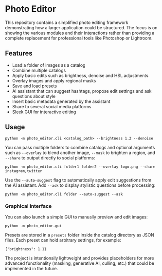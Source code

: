 # Photo Editor

This repository contains a simplified photo editing framework demonstrating how
a larger application could be structured. The focus is on showing the various
modules and their interactions rather than providing a complete replacement for
professional tools like Photoshop or Lightroom.

## Features

- Load a folder of images as a catalog
- Combine multiple catalogs
- Apply basic edits such as brightness, denoise and HSL adjustments
- Overlay images and apply regional masks
- Save and load presets
- AI assistant that can suggest hashtags, propose edit settings and ask
  questions about style
- Insert basic metadata generated by the assistant
- Share to several social media platforms
- Sleek GUI for interactive editing

## Usage

```
python -m photo_editor.cli <catalog_path> --brightness 1.2 --denoise
```

You can pass multiple folders to combine catalogs and optional arguments such as
`--overlay` to blend another image, `--mask` to brighten a region, and
`--share` to output directly to social platforms:

```
python -m photo_editor.cli folder1 folder2 --overlay logo.png --share instagram,twitter
```

Use the `--auto-suggest` flag to automatically apply edit suggestions from the
AI assistant. Add `--ask` to display stylistic questions before processing:

```
python -m photo_editor.cli folder --auto-suggest --ask
```

### Graphical interface

You can also launch a simple GUI to manually preview and edit images:

```
python -m photo_editor.gui
```

Presets are stored in a `presets` folder inside the catalog directory as JSON
files. Each preset can hold arbitrary settings, for example:

```
{"brightness": 1.1}
```

The project is intentionally lightweight and provides placeholders for more
advanced functionality (masking, generative AI, culling, etc.) that could be
implemented in the future.
